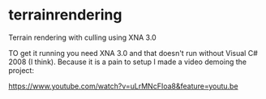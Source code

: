 terrainrendering
================

Terrain rendering with culling using XNA 3.0

TO get it running you need XNA 3.0 and that doesn't run without Visual C# 2008 (I think). Because it is a pain to setup I made a video demoing the project:

https://www.youtube.com/watch?v=uLrMNcFIoa8&feature=youtu.be
